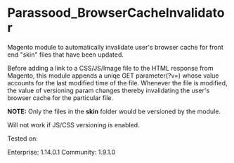 # Parassood_BrowserCacheInvalidator
Magento module to automatically invalidate user's browser cache for front end "skin" files that have been updated.

Before adding a link to a CSS/JS/Image file to the HTML response from Magento, this module appends a uniqe GET parameter(?v=) whose value accounts for the last modified time of the file. Whenever the file is modified,  the value of versioning param changes thereby invalidating the user's browser cache for the particular file.

**NOTE:** Only the files in the **skin** folder would be versioned by the module.

Will not work if JS/CSS versioning is enabled.


Tested on:

Enterprise:  1.14.0.1
Community:   1.9.1.0
